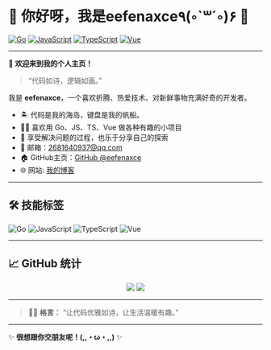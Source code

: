 # 🌟 你好呀，我是eefenaxce٩(◦`꒳´◦)۶ 🌟

[![Go](https://img.shields.io/badge/-Go-00ADD8?logo=go&logoColor=white)](https://golang.org/) [![JavaScript](https://img.shields.io/badge/-JavaScript-F7DF1E?logo=javascript&logoColor=black)](https://developer.mozilla.org/zh-CN/docs/Web/JavaScript) [![TypeScript](https://img.shields.io/badge/-TypeScript-3178C6?logo=typescript&logoColor=white)](https://www.typescriptlang.org/) [![Vue](https://img.shields.io/badge/-Vue-4FC08D?logo=vue.js&logoColor=white)](https://vuejs.org/)

---

🎉 **欢迎来到我的个人主页！**

> “代码如诗，逻辑如画。”

我是 **eefenaxce**，一个喜欢折腾、热爱技术、对新鲜事物充满好奇的开发者。

- 🏝️ 代码是我的海岛，键盘是我的帆船。
- 🧑‍💻 喜欢用 Go、JS、TS、Vue 做各种有趣的小项目
- 🚀 享受解决问题的过程，也乐于分享自己的探索
- 📨 邮箱：[2681640937@qq.com](mailto:2681640937@qq.com)
- 🏠 GitHub主页：[GitHub @eefenaxce](https://github.com/eefenaxce)
- 🌐 网站: [我的博客](https://blog.axce.cn)

---

## 🛠️ 技能标签

![Go](https://img.shields.io/badge/-Go-00ADD8?logo=go&logoColor=white)
![JavaScript](https://img.shields.io/badge/-JavaScript-F7DF1E?logo=javascript&logoColor=black)
![TypeScript](https://img.shields.io/badge/-TypeScript-3178C6?logo=typescript&logoColor=white)
![Vue](https://img.shields.io/badge/-Vue-4FC08D?logo=vue.js&logoColor=white)

---

## 📈 GitHub 统计

<p align="center">
  <img src="https://github-readme-stats.vercel.app/api?username=eefenaxce&show_icons=true&theme=vue" />
  <img src="https://github-readme-stats.vercel.app/api/top-langs/?username=eefenaxce&layout=compact&theme=vue" />
</p>

---

> 🏄‍♂️ **格言：** “让代码优雅如诗，让生活温暖有趣。”

---

✨ **很想跟你交朋友呢！(,,・ω・,,)** ✨
